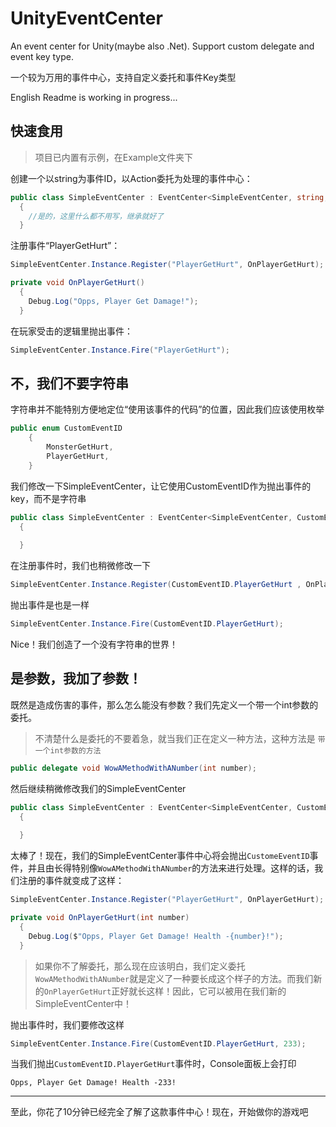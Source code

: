 #  UnityEventCenter

An event center for Unity(maybe also .Net). Support custom delegate and event key type.

一个较为万用的事件中心，支持自定义委托和事件Key类型

English Readme is working in progress...

## 快速食用

> 项目已内置有示例，在Example文件夹下

创建一个以string为事件ID，以Action委托为处理的事件中心：

``` C#
public class SimpleEventCenter : EventCenter<SimpleEventCenter, string, Action>
  {
    //是的，这里什么都不用写，继承就好了
  }
```

注册事件“PlayerGetHurt”：

``` C#
SimpleEventCenter.Instance.Register("PlayerGetHurt", OnPlayerGetHurt);

private void OnPlayerGetHurt()
  {
    Debug.Log("Opps, Player Get Damage!");
  }
```

在玩家受击的逻辑里抛出事件：

``` C#
SimpleEventCenter.Instance.Fire("PlayerGetHurt");
```

## 不，我们不要字符串

字符串并不能特别方便地定位“使用该事件的代码”的位置，因此我们应该使用枚举

``` C#
public enum CustomEventID
    {
        MonsterGetHurt,
        PlayerGetHurt,
    }
```

我们修改一下SimpleEventCenter，让它使用CustomEventID作为抛出事件的key，而不是字符串

``` C#
public class SimpleEventCenter : EventCenter<SimpleEventCenter, CustomEventID, Action>
  {
  
  }
```

在注册事件时，我们也稍微修改一下

``` C#
SimpleEventCenter.Instance.Register(CustomEventID.PlayerGetHurt , OnPlayerGetHurt);
```

抛出事件是也是一样
``` C#
SimpleEventCenter.Instance.Fire(CustomEventID.PlayerGetHurt);
```

Nice！我们创造了一个没有字符串的世界！

## 是参数，我加了参数！
既然是造成伤害的事件，那么怎么能没有参数？我们先定义一个带一个int参数的委托。
> 不清楚什么是委托的不要着急，就当我们正在定义一种方法，这种方法是 `带一个int参数的方法`

``` C#
public delegate void WowAMethodWithANumber(int number);
```

然后继续稍微修改我们的SimpleEventCenter

``` C#
public class SimpleEventCenter : EventCenter<SimpleEventCenter, CustomEventID, WowAMethodWithANumber>
  {
  
  }
```

太棒了！现在，我们的SimpleEventCenter事件中心将会抛出`CustomeEventID`事件，并且由长得特别像`WowAMethodWithANumber`的方法来进行处理。这样的话，我们注册的事件就变成了这样：

``` C#
SimpleEventCenter.Instance.Register("PlayerGetHurt", OnPlayerGetHurt);

private void OnPlayerGetHurt(int number)
  {
    Debug.Log($"Opps, Player Get Damage! Health -{number}!");
  }
```

> 如果你不了解委托，那么现在应该明白，我们定义委托 `WowAMethodWithANumber`就是定义了一种要长成这个样子的方法。而我们新的`OnPlayerGetHurt`正好就长这样！因此，它可以被用在我们新的SimpleEventCenter中！

抛出事件时，我们要修改这样

``` C#
SimpleEventCenter.Instance.Fire(CustomEventID.PlayerGetHurt, 233);
```

当我们抛出`CustomEventID.PlayerGetHurt`事件时，Console面板上会打印
``` 
Opps, Player Get Damage! Health -233!
```

---

至此，你花了10分钟已经完全了解了这款事件中心！现在，开始做你的游戏吧
